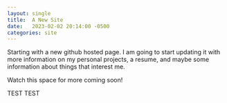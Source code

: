 ```yaml
---
layout: single
title:  A New Site
date:   2023-02-02 20:14:00 -0500
categories: site
---
```

Starting with a new github hosted page. I am going to start updating it with 
more information on my personal projects, a resume, and maybe some information
about things that interest me.

Watch this space for more coming soon!

TEST TEST

